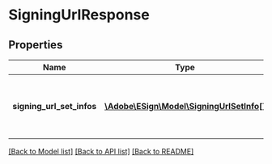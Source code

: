 # SigningUrlResponse

## Properties
Name | Type | Description | Notes
------------ | ------------- | ------------- | -------------
**signing_url_set_infos** | [**\Adobe\ESign\\Model\SigningUrlSetInfo[]**](SigningUrlSetInfo.md) | An array of urls for signer sets involved in this agreement. | [optional] 

[[Back to Model list]](../README.md#documentation-for-models) [[Back to API list]](../README.md#documentation-for-api-endpoints) [[Back to README]](../README.md)


